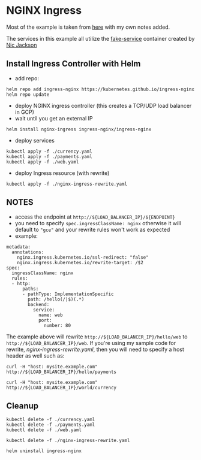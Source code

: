 # NGINX Ingress

Most of the example is taken from [here](https://cloud.google.com/community/tutorials/nginx-ingress-gke) with my own notes added.

The services in this example all utilize the [fake-service](https://github.com/nicholasjackson/fake-service) container created by [Nic Jackson](https://github.com/nicholasjackson)


## Install Ingress Controller with Helm
- add repo:
```console
helm repo add ingress-nginx https://kubernetes.github.io/ingress-nginx
helm repo update
```

- deploy NGINX ingress controller (this creates a TCP/UDP load balancer in GCP)
- wait until you get an external IP
```console
helm install nginx-ingress ingress-nginx/ingress-nginx
```

- deploy services
```console
kubectl apply -f ./currency.yaml
kubectl apply -f ./payments.yaml
kubectl apply -f ./web.yaml
```

- deploy Ingress resource (with rewrite)
```console
kubectl apply -f ./nginx-ingress-rewrite.yaml
```

## NOTES
- access the endpoint at `http://${LOAD_BALANCER_IP}/${ENDPOINT}`
- you need to specify `spec.ingressClassName: nginx` otherwise it will default to `"gce"` and your rewrite rules won't work as expected
- example:
```
metadata:
  annotations:
    nginx.ingress.kubernetes.io/ssl-redirect: "false"
    nginx.ingress.kubernetes.io/rewrite-target: /$2
spec:
  ingressClassName: nginx
  rules:
  - http:
      paths:
      - pathType: ImplementationSpecific
        path: /hello(/|$)(.*)
        backend:
          service:
            name: web
            port:
              number: 80
```

The example above will rewrite `http://${LOAD_BALANCER_IP}/hello/web` to `http://${LOAD_BALANCER_IP}/web`.  If you're using my sample code for rewrite, *nginx-ingress-rewrite.yaml*, then you will need to specify a host header as well such as:
```console
curl -H "host: mysite.example.com" http://${LOAD_BALANCER_IP}/hello/payments

curl -H "host: mysite.example.com" http://${LOAD_BALANCER_IP}/world/currency
```


## Cleanup
```console
kubectl delete -f ./currency.yaml
kubectl delete -f ./payments.yaml
kubectl delete -f ./web.yaml

kubectl delete -f ./nginx-ingress-rewrite.yaml

helm uninstall ingress-nginx
```
